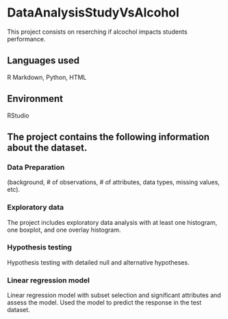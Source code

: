 # DataAnalysisStudyVsAlcohol
This project consists on reserching if alcochol impacts students performance. 

## Languages used 
R Markdown, Python, HTML
## Environment
RStudio




## The project contains the following information about the dataset.

### Data Preparation 

(background, # of observations, # of attributes, data types, missing values, etc).

### Exploratory data
The project includes exploratory data analysis with at least one histogram, one boxplot, and one overlay histogram.

### Hypothesis testing
Hypothesis testing with detailed null and alternative hypotheses.

### Linear regression model
Linear regression model with subset selection and  significant attributes and assess the model. Used the model to predict the response in the test dataset.
